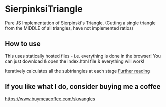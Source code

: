 # SierpinksiTriangle

Pure JS Implementation of Sierpinski's Triangle. (Cutting a single triangle from the MIDDLE of all triangles, have not implemented ratios)

## How to use
This uses statically hosted files - i.e. everything is done in the browser!
You can just download & open the index.html file & everything will work!

Iteratively calculates all the subtriangles at each stage
[Further reading](https://mathigon.org/course/fractals/sierpinski)

## If you like what I do, consider buying me a coffee
https://www.buymeacoffee.com/skwangles
